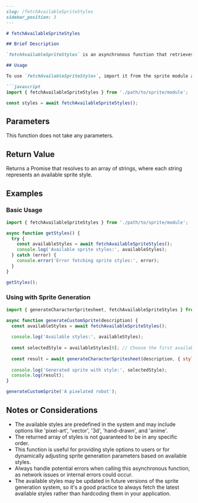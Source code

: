 ```markdown
---
slug: /fetchAvailableSpriteStyles
sidebar_position: 3
---

# fetchAvailableSpriteStyles

## Brief Description

`fetchAvailableSpriteStyles` is an asynchronous function that retrieves a list of available sprite styles supported by the sprite generation system.

## Usage

To use `fetchAvailableSpriteStyles`, import it from the sprite module and call it as an asynchronous function.

```javascript
import { fetchAvailableSpriteStyles } from './path/to/sprite/module';

const styles = await fetchAvailableSpriteStyles();
```

## Parameters

This function does not take any parameters.

## Return Value

Returns a Promise that resolves to an array of strings, where each string represents an available sprite style.

## Examples

### Basic Usage

```javascript
import { fetchAvailableSpriteStyles } from './path/to/sprite/module';

async function getStyles() {
  try {
    const availableStyles = await fetchAvailableSpriteStyles();
    console.log('Available sprite styles:', availableStyles);
  } catch (error) {
    console.error('Error fetching sprite styles:', error);
  }
}

getStyles();
```

### Using with Sprite Generation

```javascript
import { generateCharacterSpritesheet, fetchAvailableSpriteStyles } from './path/to/sprite/module';

async function generateCustomSprite(description) {
  const availableStyles = await fetchAvailableSpriteStyles();
  
  console.log('Available styles:', availableStyles);
  
  const selectedStyle = availableStyles[0]; // Choose the first available style
  
  const result = await generateCharacterSpritesheet(description, { style: selectedStyle });
  
  console.log('Generated sprite with style:', selectedStyle);
  console.log(result);
}

generateCustomSprite('A pixelated robot');
```

## Notes or Considerations

- The available styles are predefined in the system and may include options like 'pixel-art', 'vector', '3d', 'hand-drawn', and 'anime'.
- The returned array of styles is not guaranteed to be in any specific order.
- This function is useful for providing style options to users or for dynamically adjusting sprite generation parameters based on available styles.
- Always handle potential errors when calling this asynchronous function, as network issues or internal errors could occur.
- The available styles may be updated in future versions of the sprite generation system, so it's a good practice to always fetch the latest available styles rather than hardcoding them in your application.
```